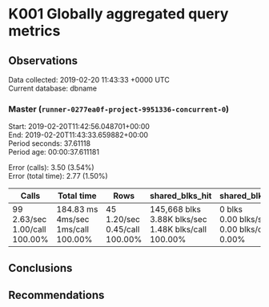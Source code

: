 # K001 Globally aggregated query metrics

## Observations ##
Data collected: 2019-02-20 11:43:33 +0000 UTC  
Current database: dbname  


### Master (`runner-0277ea0f-project-9951336-concurrent-0`) ###
Start: 2019-02-20T11:42:56.048701+00:00  
End: 2019-02-20T11:43:33.659882+00:00  
Period seconds: 37.61118  
Period age: 00:00:37.611181  

Error (calls): 3.50 (3.54%)  
Error (total time): 2.77 (1.50%)

Calls | Total&nbsp;time | Rows | shared_blks_hit | shared_blks_read | shared_blks_dirtied | shared_blks_written | blk_read_time | blk_write_time | kcache_reads | kcache_writes | kcache_user_time_ms | kcache_system_time 
-------|------------|------|-----------------|------------------|---------------------|---------------------|---------------|----------------|--------------|---------------|---------------------|--------------------
99<br/>2.63/sec<br/>1.00/call<br/>100.00% |184.83&nbsp;ms<br/>4ms/sec<br/>1ms/call<br/>100.00% |45<br/>1.20/sec<br/>0.45/call<br/>100.00% |145,668&nbsp;blks<br/>3.88K&nbsp;blks/sec<br/>1.48K&nbsp;blks/call<br/>100.00% |0&nbsp;blks<br/>0.00&nbsp;blks/sec<br/>0.00&nbsp;blks/call<br/>0.00% |0&nbsp;blks<br/>0.00&nbsp;blks/sec<br/>0.00&nbsp;blks/call<br/>0.00% |0&nbsp;blks<br/>0.00&nbsp;blks/sec<br/>0.00&nbsp;blks/call<br/>0.00% |0.00&nbsp;ms<br/>0s/sec<br/>0s/call<br/>0.00% |0.00&nbsp;ms<br/>0s/sec<br/>0s/call<br/>0.00% |0.00&nbsp;bytes<br/>0.00&nbsp;bytes/sec<br/>0.00&nbsp;bytes/call<br/>0.00% |0.00&nbsp;bytes<br/>0.00&nbsp;bytes/sec<br/>0.00&nbsp;bytes/call<br/>0.00% |0.00&nbsp;ms<br/>0s/sec<br/>0s/call<br/>0.00% |0.00&nbsp;ms<br/>0s/sec<br/>0s/call<br/>0.00%





## Conclusions ##


## Recommendations ##

